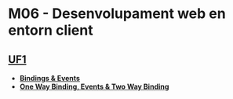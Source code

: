 # M06 - Desenvolupament web en entorn client
## [**UF1**](https://github.com/xzhou12/m06-web-cli/tree/UF1/UF1)
* [**Bindings & Events**](https://github.com/xzhou12/m06-web-cli/tree/UF1/UF1/Bindings%20%26%20Events)
* [**One Way Binding, Events & Two Way Binding**](https://github.com/xzhou12/m06-web-cli/tree/UF1/UF1/One%20Way%20Binding%2C%20Events%20%26%20Two%20Way%20Binding)
